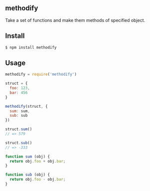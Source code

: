 ## methodify

Take a set of functions and make them methods of specified object.

## Install

```bash
$ npm install methodify
```

## Usage

```js
methodify = require('methodify')

struct = {
  foo: 123,
  bar: 456
}

methodify(struct, {
  sum: sum,
  sub: sub
})

struct.sum()
// => 579

struct.sub()
// => -333

function sum (obj) {
  return obj.foo + obj.bar;
}

function sub (obj) {
  return obj.foo - obj.bar;
}
```
